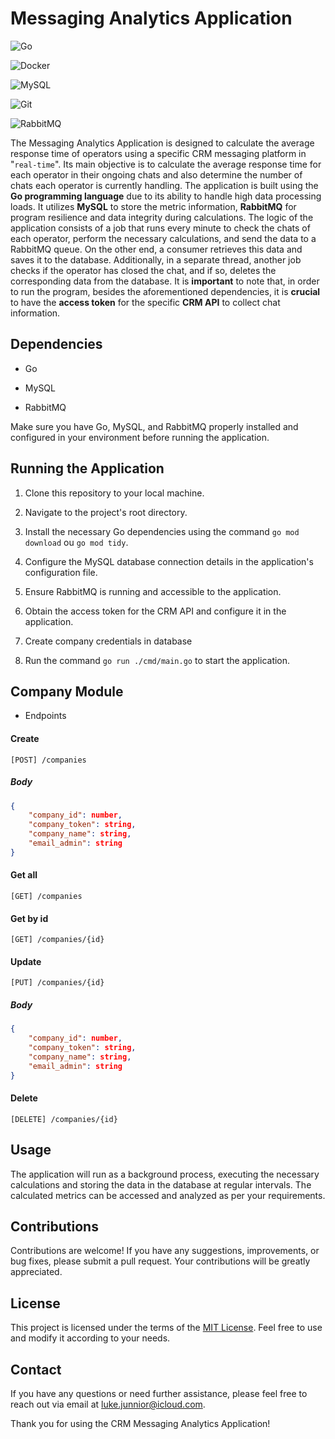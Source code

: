 # Messaging Analytics Application

  

![Go](https://img.shields.io/badge/go-%2300ADD8.svg?style=for-the-badge&logo=go&logoColor=white)

![Docker](https://img.shields.io/badge/docker-%230db7ed.svg?style=for-the-badge&logo=docker&logoColor=white)

![MySQL](https://img.shields.io/badge/mysql-%2300f.svg?style=for-the-badge&logo=mysql&logoColor=white)

![Git](https://img.shields.io/badge/git-%23F05033.svg?style=for-the-badge&logo=git&logoColor=white)

![RabbitMQ](https://img.shields.io/badge/Rabbitmq-FF6600?style=for-the-badge&logo=rabbitmq&logoColor=white)

  

The Messaging Analytics Application is designed to calculate the average response time of operators using a specific CRM messaging platform in "`real-time`". Its main objective is to calculate the average response time for each operator in their ongoing chats and also determine the number of chats each operator is currently handling. The application is built using the **Go programming language** due to its ability to handle high data processing loads. It utilizes **MySQL** to store the metric information, **RabbitMQ** for program resilience and data integrity during calculations. The logic of the application consists of a job that runs every minute to check the chats of each operator, perform the necessary calculations, and send the data to a RabbitMQ queue. On the other end, a consumer retrieves this data and saves it to the database. Additionally, in a separate thread, another job checks if the operator has closed the chat, and if so, deletes the corresponding data from the database. It is **important** to note that, in order to run the program, besides the aforementioned dependencies, it is **crucial** to have the **access token** for the specific **CRM API** to collect chat information.

  

## Dependencies

  

- Go

- MySQL

- RabbitMQ

  

Make sure you have Go, MySQL, and RabbitMQ properly installed and configured in your environment before running the application.

  

## Running the Application

  

1. Clone this repository to your local machine.

2. Navigate to the project's root directory.

3. Install the necessary Go dependencies using the command `go mod download` ou `go mod tidy`.

4. Configure the MySQL database connection details in the application's configuration file.

5. Ensure RabbitMQ is running and accessible to the application.

6. Obtain the access token for the CRM API and configure it in the application.

7. Create company credentials in database  

8. Run the command `go run ./cmd/main.go` to start the application.

## Company Module
- Endpoints
#### Create
```
[POST] /companies
```
##### Body
```json
{
	"company_id": number,
	"company_token": string,
	"company_name": string,
	"email_admin": string
}
```

#### Get all
```
[GET] /companies
```

#### Get by id
```
[GET] /companies/{id}
```
  
####  Update
```
[PUT] /companies/{id}
```
##### Body
```json
{
	"company_id": number,
	"company_token": string,
	"company_name": string,
	"email_admin": string
}
```

#### Delete
```
[DELETE] /companies/{id}
```

## Usage

  

The application will run as a background process, executing the necessary calculations and storing the data in the database at regular intervals. The calculated metrics can be accessed and analyzed as per your requirements.

  

## Contributions

  

Contributions are welcome! If you have any suggestions, improvements, or bug fixes, please submit a pull request. Your contributions will be greatly appreciated.

  

## License

  

This project is licensed under the terms of the [MIT License](https://opensource.org/licenses/MIT). Feel free to use and modify it according to your needs.

  

## Contact

  

If you have any questions or need further assistance, please feel free to reach out via email at [luke.junnior@icloud.com](mailto:luke.junnior@icloud.com).

  

Thank you for using the CRM Messaging Analytics Application!